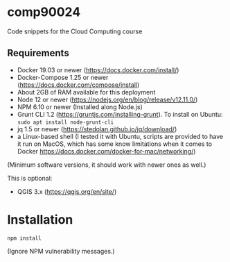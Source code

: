 # comp90024

Code snippets for the Cloud Computing course


## Requirements

* Docker 19.03 or newer (https://docs.docker.com/install/)
* Docker-Compose 1.25 or newer (https://docs.docker.com/compose/install)
* About 2GB of RAM available for this deployment
* Node 12 or newer (https://nodejs.org/en/blog/release/v12.11.0/)
* NPM 6.10 or newer (Installed along Node.js)
* Grunt CLI 1.2 (https://gruntjs.com/installing-grunt). To install on Ubuntu: `sudo apt install node-grunt-cli`
* jq 1.5 or newer (https://stedolan.github.io/jq/download/)
* a Linux-based shell (I tested it with Ubuntu, scripts are provided to have it run on MacOS, which has some know limitations when it comes to Docker https://docs.docker.com/docker-for-mac/networking/)

(Minimum software versions, it should work with newer ones as well.)

This is optional:
* QGIS 3.x (https://qgis.org/en/site/)


# Installation

```shell script
npm install
```

(Ignore NPM vulnerability messages.)


